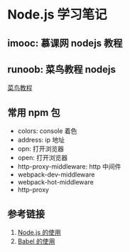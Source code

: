 <!--
 * @Author: SilvesterChiao
 * @Date: 2020-05-09 15:27:37
 * @LastEditors: SilvesterChiao
 * @LastEditTime: 2020-05-14 16:05:15
 -->

# Node.js 学习笔记

## imooc: 慕课网 nodejs 教程

## runoob: 菜鸟教程 nodejs

[菜鸟教程](/src/runoob/README.md)

## 常用 npm 包

-   colors: console 着色
-   address: ip 地址
-   opn: 打开浏览器
-   open: 打开浏览器
-   http-proxy-middleware: http 中间件
-   webpack-dev-middleware
-   webpack-hot-middleware
-   http-proxy

## 参考链接

1. [Node.js 的使用](/src/docs/nodejs/index.md)
1. [Babel 的使用](/src/docs/babel/index.md)
